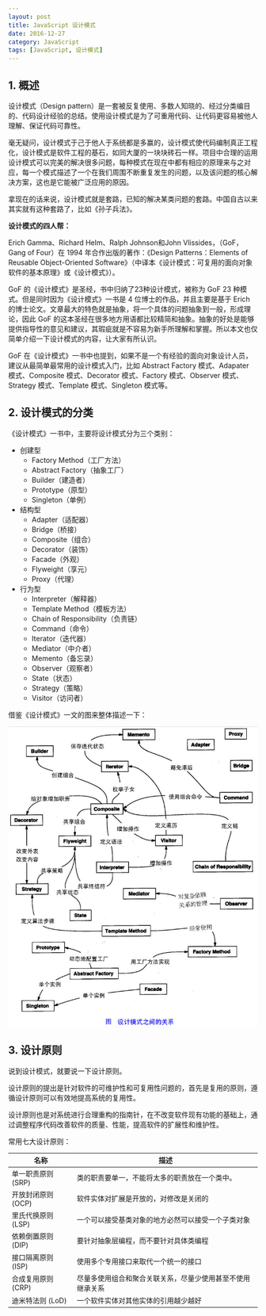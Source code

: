 ```yaml
---
layout: post
title: JavaScript 设计模式
date: 2016-12-27
category: JavaScript
tags: [JavaScript, 设计模式]
---
```


## 1. 概述

设计模式（Design pattern）是一套被反复使用、多数人知晓的、经过分类编目的、代码设计经验的总结。使用设计模式是为了可重用代码、让代码更容易被他人理解、保证代码可靠性。

毫无疑问，设计模式于己于他人于系统都是多赢的，设计模式使代码编制真正工程化，设计模式是软件工程的基石，如同大厦的一块块砖石一样。项目中合理的运用设计模式可以完美的解决很多问题，每种模式在现在中都有相应的原理来与之对应，每一个模式描述了一个在我们周围不断重复发生的问题，以及该问题的核心解决方案，这也是它能被广泛应用的原因。

拿现在的话来说，设计模式就是套路，已知的解决某类问题的套路。中国自古以来其实就有这种套路了，比如《孙子兵法》。

**设计模式的四人帮：**

Erich Gamma、Richard Helm、Ralph Johnson和John Vlissides，（GoF，Gang of Four）在 1994 年合作出版的著作：《Design Patterns：Elements of Reusable Object-Oriented Software》（中译本《设计模式：可复用的面向对象软件的基本原理》或《设计模式》）。

GoF 的《设计模式》是圣经，书中归纳了23种设计模式，被称为 GoF 23 种模式。但是同时因为《设计模式》一书是 4 位博士的作品，并且主要是基于 Erich 的博士论文。文章最大的特色就是抽象，将一个具体的问题抽象到一般，形成理论，因此 GoF 的这本圣经在很多地方用语都比较精简和抽象。抽象的好处是能够提供指导性的意见和建议，其瑕疵就是不容易为新手所理解和掌握。所以本文也仅简单介绍一下设计模式的内容，让大家有所认识。

GoF 在《设计模式》一书中也提到，如果不是一个有经验的面向对象设计人员，建议从最简单最常用的设计模式入门，比如 Abstract Factory 模式、Adapater 模式、Composite 模式、Decorator 模式、Factory 模式、Observer 模式、Strategy 模式、Template 模式、Singleton 模式等。

## 2. 设计模式的分类

《设计模式》一书中，主要将设计模式分为三个类别：

*	创建型 
	-	Factory Method（工厂方法）
	- 	Abstract Factory（抽象工厂）
	-  Builder（建造者）
	-  Prototype（原型）
	-  Singleton（单例）
*	结构型
	-	Adapter（适配器）
	- 	Bridge（桥接）
	-  Composite（组合）
	-  Decorator（装饰）
	-  Facade（外观）
	-  Flyweight（享元）
	-  Proxy（代理）
*	行为型
	-	Interpreter（解释器） 
	- 	Template Method（模板方法）
	-  Chain of Responsibility（负责链）
	-  Command（命令）
	-  Iterator（迭代器）
	-  Mediator（中介者）
	-  Memento（备忘录）
	-  Observer（观察者）
	-  State（状态）
	-  Strategy（策略）
	-  Visitor（访问者）

借鉴《设计模式》一文的图来整体描述一下：

![设计模式](/images/posts/jsdsnptn/category.jpg)

## 3. 设计原则

说到设计模式，就要说一下设计原则。

设计原则的提出是针对软件的可维护性和可复用性问题的，首先是复用的原则，遵循设计原则可以有效地提高系统的复用性。

设计原则也是对系统进行合理重构的指南针，在不改变软件现有功能的基础上，通过调整程序代码改善软件的质量、性能，提高软件的扩展性和维护性。

常用七大设计原则：

|名称					|描述					|
|----					|----					|
|单一职责原则 (SRP)	|类的职责要单一，不能将太多的职责放在一个类中。	|
|开放封闭原则 (OCP)	|软件实体对扩展是开放的，对修改是关闭的	|
|里氏代换原则 (LSP)	|一个可以接受基类对象的地方必然可以接受一个子类对象	|
|依赖倒置原则 (DIP)	|要针对抽象层编程，而不要针对具体类编程	|
|接口隔离原则 (ISP)	|使用多个专用接口来取代一个统一的接口	|
|合成复用原则 (CRP)	|尽量多使用组合和聚合关联关系，尽量少使用甚至不使用继承关系	|
|迪米特法则 (LoD) 		|一个软件实体对其他实体的引用越少越好	|
